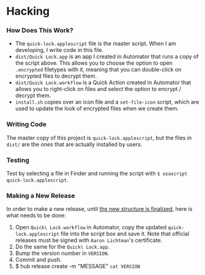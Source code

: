 # Hacking

### How Does This Work?

- The `quick-lock.applescript` file is the master script. When I am developing, I write code in this file.
- `dist/Quick Lock.app` is an app I created in Automator that runs a copy of the script above. This allows you to choose the option to open `.encrypted` filetypes with it, meaning that you can double-click on encrypted files to decrypt them.
- `dist/Quick Lock.workflow` is a Quick Action created in Automator that allows you to right-click on files and select the option to encrypt / decrypt them.
- `install.sh` copies over an icon file and a `set-file-icon` script, which are used to update the look of encrypted files when we create them.

### Writing Code

The master copy of this project is `quick-lock.applescript`, but the files in `dist/` are the ones that are actually installed by users.

### Testing

Test by selecting a file in Finder and running the script with `$ osascript quick-lock.applescript`.

### Making a New Release

In order to make a new release, until [the new structure is finalized](https://github.com/alichtman/macOS-quick-lock/issues/28), here is what needs to be done:

1. Open `Quick\ Lock.workflow` in Automator, copy the updated `quick-lock.applescript` file into the script box and save it. Note that official releases must be signed with `Aaron Lichtman`'s certificate.
2. Do the same for the `Quick\ Lock.app`.
3. Bump the version number in `VERSION`.
4. Commit and push.
5. $ hub release create -m "MESSAGE" `cat VERSION`
